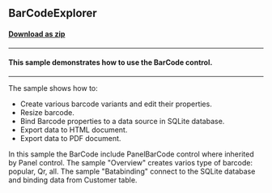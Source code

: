 ## BarCodeExplorer
#### [Download as zip](https://grapecity.github.io/DownGit/#/home?url=https://github.com/GrapeCity/ComponentOne-WinForms-Samples/tree/master/Core\BarCode\CS\BarCodeExplorer)
____
#### This sample demonstrates how to use the BarCode control.
____
The sample shows how to:

* Create various barcode variants and edit their properties.
* Resize barcode.
* Bind Barcode properties to a data source in SQLite database.
* Export data to HTML document.
* Export data to PDF document.

In this sample the BarCode include PanelBarCode control where inherited by Panel control.
The sample "Overview" creates varios type of barcode: popular, Qr, all.
The sample "Batabinding" connect to the SQLite database and binding data from Customer table.

